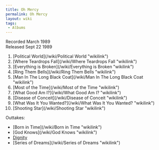 ```yaml
---
title: Oh Mercy
permalink: Oh Mercy
layout: wiki
tags:
 - Albums
---
```


Recorded March 1989  
Released Sept 22 1989

1.  [Political World](/wiki/Political World "wikilink")
2.  [Where Teardrops Fall](/wiki/Where Teardrops Fall "wikilink")
3.  [Everything is Broken](/wiki/Everything is Broken "wikilink")
4.  [Ring Them Bells](/wiki/Ring Them Bells "wikilink")
5.  [Man In The Long Black Coat](/wiki/Man In The Long Black Coat "wikilink")
6.  [Most of the Time](/wiki/Most of the Time "wikilink")
7.  [What Good Am I?](/wiki/What Good Am I? "wikilink")
8.  [Disease of Conceit](/wiki/Disease of Conceit "wikilink")
9.  [What Was It You Wanted?](/wiki/What Was It You Wanted? "wikilink")
10. [Shooting Star](/wiki/Shooting Star "wikilink")

Outtakes:

-   [Born in Time](/wiki/Born in Time "wikilink")
-   [God Knows](/wiki/God Knows "wikilink")
-   [Dignity](/wiki/Dignity "wikilink")
-   [Series of Dreams](/wiki/Series of Dreams "wikilink")

